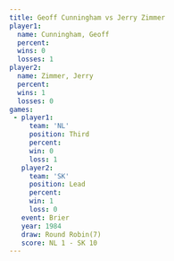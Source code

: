 ```yaml
---
title: Geoff Cunningham vs Jerry Zimmer
player1:                 
  name: Cunningham, Geoff
  percent:               
  wins: 0                
  losses: 1              
player2:                 
  name: Zimmer, Jerry    
  percent:               
  wins: 1                
  losses: 0              
games:
 - player1:         
     team: 'NL'     
     position: Third
     percent:       
     win: 0         
     loss: 1        
   player2:        
     team: 'SK'    
     position: Lead
     percent:      
     win: 1        
     loss: 0       
   event: Brier        
   year: 1984          
   draw: Round Robin(7)
   score: NL 1 - SK 10 
---
```

